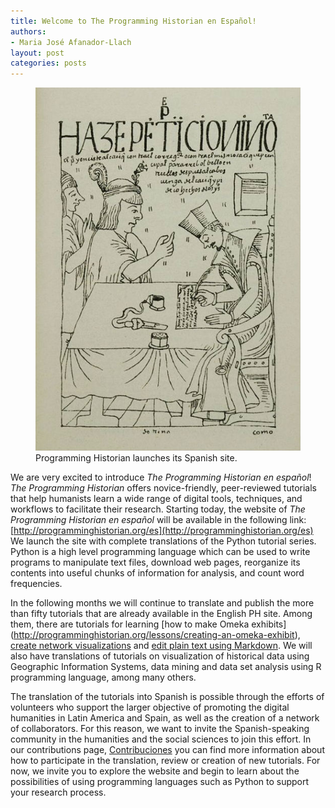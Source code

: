 ```yaml
---
title: Welcome to The Programming Historian en Español!
authors: 
- Maria José Afanador-Llach
layout: post
categories: posts 
---
```


<p><figure><a href="/posts/lanzamiento-PH-español"><img src="../images/Launch-PH-Spanish/Launch-PH-Spanish.jpg" alt=""/></a><figcaption>
    Programming Historian launches its Spanish site.</figcaption></figure></p>

We are very excited to introduce *The Programming Historian en español*! *The Programming Historian* offers novice-friendly, peer-reviewed tutorials that help humanists learn a wide range of digital tools, techniques, and workflows to facilitate their research.
Starting today, the website of *The Programming Historian en español* will be available in the following link: [http://programminghistorian.org/es](http://programminghistorian.org/es) We launch the site with complete translations of the Python tutorial series. Python is a high level programming language which can be used to write programs to manipulate text files, download web pages, reorganize its contents into useful chunks of information for analysis, and count word frequencies. 

In the following months we will continue to translate and publish the more than fifty tutorials that are already available in the English PH site. Among them, there are tutorials for learning [how to make Omeka exhibits] (http://programminghistorian.org/lessons/creating-an-omeka-exhibit), [create network visualizations](http://programminghistorian.org/lessons/creating-network-diagrams-from-historical-sources) and [edit plain text using Markdown](http://programminghistorian.org/lessons/getting-started-with-markdown). We will also have translations of tutorials on visualization of historical data using Geographic Information Systems, data mining and data set analysis using R programming language, among many others.  

The translation of the tutorials into Spanish is possible through the efforts of volunteers who support the larger objective of promoting the digital humanities in Latin America and Spain, as well as the creation of a network of collaborators. For this reason, we want to invite the Spanish-speaking community in the humanities and the social sciences to join this effort. In our contributions page, [Contribuciones](http://programminghistorian.org/es/contribuciones) you can find more information about how to participate in the translation, review or creation of new tutorials. For now, we invite you to explore the website and begin to learn about the possibilities of using programming languages such as Python to support your research process. 
